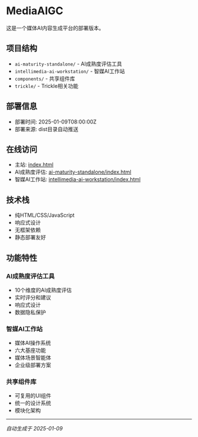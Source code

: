 # MediaAIGC

这是一个媒体AI内容生成平台的部署版本。

## 项目结构

- `ai-maturity-standalone/` - AI成熟度评估工具
- `intellimedia-ai-workstation/` - 智媒AI工作站
- `components/` - 共享组件库
- `trickle/` - Trickle相关功能

## 部署信息

- 部署时间: 2025-01-09T08:00:00Z
- 部署来源: dist目录自动推送

## 在线访问

- 主站: [index.html](./index.html)
- AI成熟度评估: [ai-maturity-standalone/index.html](./ai-maturity-standalone/index.html)
- 智媒AI工作站: [intellimedia-ai-workstation/index.html](./intellimedia-ai-workstation/index.html)

## 技术栈

- 纯HTML/CSS/JavaScript
- 响应式设计
- 无框架依赖
- 静态部署友好

## 功能特性

### AI成熟度评估工具
- 10个维度的AI成熟度评估
- 实时评分和建议
- 响应式设计
- 数据隐私保护

### 智媒AI工作站
- 媒体AI操作系统
- 六大基座功能
- 媒体场景智能体
- 企业级部署方案

### 共享组件库
- 可复用的UI组件
- 统一的设计系统
- 模块化架构

---

*自动生成于 2025-01-09*